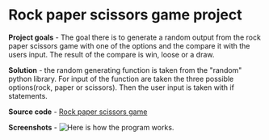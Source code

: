 # Rock paper scissors game project

**Project goals** - The goal there is to generate a random output from the rock paper scissors game with one of the options and the compare it with the users
input. The result of the compare is win, loose or a draw.

**Solution** - the random generating function is taken from the "random" python library. For input of the function are taken the three possible options(rock, paper or scissors). Then the user input is taken with if statements.

**Source code** - [Rock paper scissors game](https://github.com/PeterKeremidchiev/Small-Python-Projects/tree/main/rock_paper_scissors)


**Screenshots** - ![Here is how the program works.](https://user-images.githubusercontent.com/123252235/218530191-86bb9f08-03ff-40fe-be58-a6ec891880aa.PNG)

